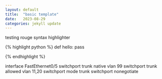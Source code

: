 ```yaml
---
layout: default
title:  "basic template"
date:   2023-08-29
categories: jekyll update
---
```


testing rouge syntax highlighter

{% highlight python %}
def hello:
    pass

{% endhighlight %}


interface FastEthernet0/5
    switchport trunk native vlan 99
    switchport trunk allowed vlan 11,20
    switchport mode trunk
    switchport nonegotiate
